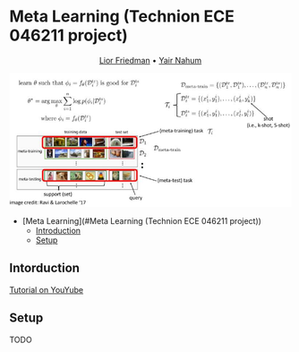 # Meta Learning (Technion ECE 046211 project)

<p align="center">
<a href="https://github.com/lioritan">Lior Friedman</a> •
<a href="https://github.com/ynahum">Yair Nahum</a> 
</p>

![Alt text](resources/meta_learn_struct.JPG)


- [Meta Learning](#Meta Learning (Technion ECE 046211 project))
  * [Introduction](#intorduction)
  * [Setup](#setup)
    
## Intorduction
<a href="https://www.youtube.com/watch?v=ByeRnmHJ-uk">Tutorial on YouYube</a>
## Setup
TODO